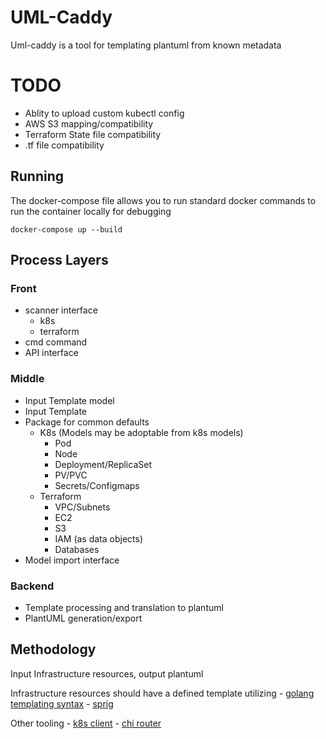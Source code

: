 # UML-Caddy

Uml-caddy is a tool for templating plantuml from known metadata

# TODO 

- Ablity to upload custom kubectl config
- AWS S3 mapping/compatibility
- Terraform State file compatibility
- .tf file compatibility

## Running

The docker-compose file allows you to run standard docker commands to run the container locally for debugging

`docker-compose up --build`

## Process Layers

### Front

- scanner interface
    - k8s
    - terraform
- cmd command
- API interface

### Middle

- Input Template model
- Input Template
- Package for common defaults
    - K8s (Models may be adoptable from k8s models)
        - Pod
        - Node
        - Deployment/ReplicaSet
        - PV/PVC
        - Secrets/Configmaps
    - Terraform
        - VPC/Subnets
        - EC2
        - S3
        - IAM (as data objects)
        - Databases
- Model import interface

### Backend

- Template processing and translation to plantuml
- PlantUML generation/export

## Methodology

Input Infrastructure resources, output plantuml

Infrastructure resources should have a defined template utilizing 
    - [golang templating syntax](https://pkg.go.dev/text/template)
    - [sprig](https://github.com/Masterminds/sprig)

Other tooling
    - [k8s client](https://github.com/kubernetes/client-go)
    - [chi router](https://github.com/go-chi/chi)
